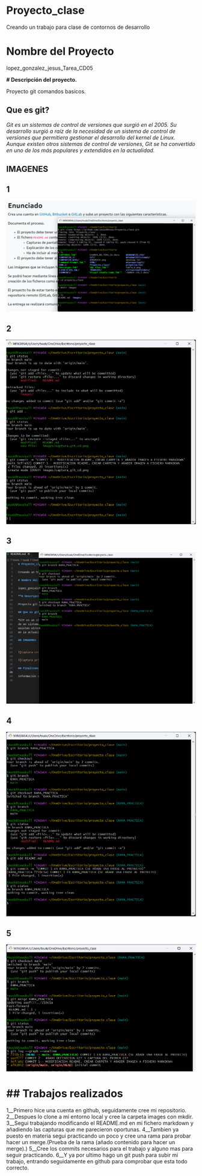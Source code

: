 # Proyecto_clase

Creando un trabajo para clase de contornos de desarrollo

# Nombre del Proyecto

lopez_gonzalez_jesus_Tarea_CD05

**# Descripción del proyecto.**

Proyecto git comandos basicos.

## Que es git?

*Git es un sistemas de control de versiones que surgió en el 2005. Su desarrollo surgió a raíz de la necesidad
de un sistema de control de versiones que permitiera gestionar el desarrollo del kernel de Linux. Aunque
existen otros sistemas de control de versiones, Git se ha convertido en uno de los más populares y extendidos
en la actualidad.*

## IMAGENES

## 1
![Captura creacion carpeta imagenes, la cual añado](images/captura_git_cd.png)
## 2
![Captura primer añadiendo primer commit](images/commit_2_a.png)
## 3
![Captura primer añadiendo primer commit](images/commit_3.png)
## 4
![Captura primer añadiendo primer commit](images/commit1_en_rama_practica.png)
## 5
![Captura primer añadiendo primer commit](images/merge_practica.png)


# ## Trabajos realizados

1__Primero hice una cuenta en github, seguidamente cree mi repositorio.
2__Despues lo clone a mi entorno local y cree la carpeta images con mkdir.
3__Segui trabajando modificando el README.md en mi fichero markdown y añadiendo las capturas que me parecieron oportunas.
4__Tambien ya puesto en materia segui practicando un poco y cree una rama para probar hacer un merge.(Prueba de la rama (añado contenido para hacer un merge).)
5__Cree los commits necesarios para el trabajo y alguno mas para seguir practicando.
6__Y ya por ultimo hago un git push para subir mi trabajo, entrando seguidamente en github para comprobar que esta todo correcto.